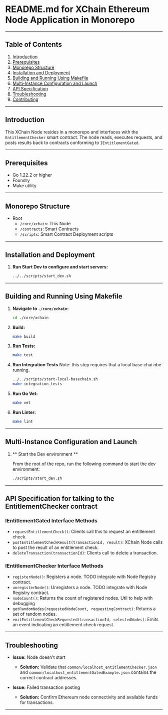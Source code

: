 # README.md for XChain Ethereum Node Application in Monorepo

---

## Table of Contents

1. [Introduction](#introduction)
2. [Prerequisites](#prerequisites)
3. [Monorepo Structure](#monorepo-structure)
4. [Installation and Deployment](#installation-and-deployment)
5. [Building and Running Using Makefile](#building-and-running-using-makefile)
6. [Multi-Instance Configuration and Launch](#multi-instance-configuration-and-launch)
7. [API Specification](#api-specification)
8. [Troubleshooting](#troubleshooting)
9. [Contributing](#contributing)

---

## Introduction

This XChain Node resides in a monorepo and interfaces with the `EntitlementChecker` smart contract. The node reads, executes requests, and posts results back to contracts conforming to `IEntitlementGated`.

---

## Prerequisites

- Go 1.22.2 or higher
- Foundry
- Make utility

---

## Monorepo Structure

- Root
  - `/core/xchain`: This Node
  - `/contracts`: Smart Contracts
  - `/scripts`: Smart Contract Deployment scripts

---

## Installation and Deployment

1. **Run Start Dev to configure and start servers:**

   ```bash
   ../../scripts/start_dev.sh
   ```

---

## Building and Running Using Makefile

1. **Navigate to `./core/xchain`:**

   ```bash
   cd ./core/xchain
   ```

2. **Build:**

   ```bash
   make build
   ```

3. **Run Tests:**

   ```bash
   make test
   ```

4. **Run Integration Tests**
   Note: this step requires that a local base chai nbe running.

   ```bash
   ../../scripts/start-local-basechain.sh
   make integration_tests
   ```

5. **Run Go Vet:**

   ```bash
   make vet
   ```

6. **Run Linter:**
   ```bash
   make lint
   ```

---

## Multi-Instance Configuration and Launch

1. ** Start the Dev environment **

   From the root of the repo, run the following command to start the dev environment:

   ```bash
   ./scripts/start_dev.sh
   ```

---

## API Specification for talking to the EntitlementChecker contract

### IEntitlementGated Interface Methods

- `requestEntitlementCheck()`: Clients call this to request an entitlement check.
- `postEntitlementCheckResult(transactionId, result)`: XChain Node calls to post the result of an entitlement check.
- `deleteTransaction(transactionId)`: Clients call to delete a transaction.

### IEntitlementChecker Interface Methods

- `registerNode()`: Registers a node. TODO integrate with Node Registry contract.
- `unregisterNode()`: Unregisters a node. TODO integrate with Node Registry contract.
- `nodeCount()`: Returns the count of registered nodes. Util to help with debugging
- `getRandomNodes(requestedNodeCount, requestingContract)`: Returns a set of random nodes.
- `emitEntitlementCheckRequested(transactionId, selectedNodes)`: Emits an event indicating an entitlement check request.

---

## Troubleshooting

- **Issue:** Node doesn't start
  - **Solution:** Validate that `common/localhost_entitlementChecker.json` and `common/localhost_entitlementGatedExample.json` contains the correct contract addresses.

- **Issue:** Failed transaction posting
  - **Solution:** Confirm Ethereum node connectivity and available funds for transactions.

---
